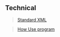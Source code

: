 ## Technical ##

> [Standard XML](StandardXML.md)<br>
<blockquote><a href='HowUse.md'>How Use program</a>